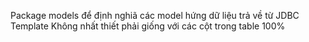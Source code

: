Package models để định nghiã các model hứng dữ liệu trả về từ JDBC Template
Không nhất thiết phải giống với các cột trong table 100%